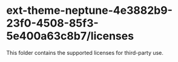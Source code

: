 # ext-theme-neptune-4e3882b9-23f0-4508-85f3-5e400a63c8b7/licenses

This folder contains the supported licenses for third-party use.
